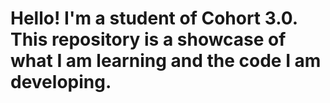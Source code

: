 <h1>
  Hello! I'm a student of Cohort 3.0. This repository is a showcase of what I am learning and the code I am developing.
</h1>
